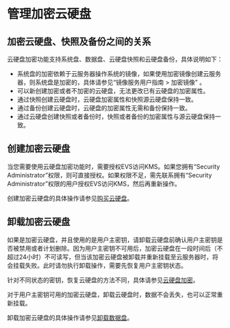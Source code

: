# 管理加密云硬盘<a name="ZH-CN_TOPIC_0077504312"></a>

## 加密云硬盘、快照及备份之间的关系<a name="section3026922421034"></a>

云硬盘加密功能支持系统盘、数据盘、云硬盘快照和云硬盘备份，具体说明如下：

-   系统盘的加密依赖于云服务器操作系统的镜像，如果使用加密镜像创建云服务器，则系统盘是加密的，具体请参见“镜像服务用户指南 \> 加密镜像” 。
-   可以新创建加密或者不加密的云硬盘，无法更改已有云硬盘的加密属性。
-   通过快照创建云硬盘时，云硬盘加密属性和快照源云硬盘保持一致。
-   通过备份创建云硬盘时，云硬盘的加密属性无需和备份保持一致。
-   通过云硬盘创建快照或者备份时，快照或者备份的加密属性与源云硬盘保持一致。

## 创建加密云硬盘<a name="section909365011371"></a>

当您需要使用云硬盘加密功能时，需要授权EVS访问KMS。如果您拥有“Security Administrator”权限，则可直接授权。如果权限不足，需先联系拥有“Security Administrator”权限的用户授权EVS访问KMS，然后再重新操作。

创建加密云硬盘的具体操作请参见[购买云硬盘](https://support.huaweicloud.com/qs-evs/zh-cn_topic_0021738346.html)。

## 卸载加密云硬盘<a name="section54711302212445"></a>

如果是加密云硬盘，并且使用的是用户主密钥，请卸载云硬盘前确认用户主密钥是否被禁用或者计划删除。因为用户主密钥不可用后，加密云硬盘在一段时间后（不超过24小时）不可读写，但当该加密云硬盘被卸载并重新挂载至云服务器时，将会挂载失败。此时请勿执行卸载操作，需要先恢复用户主密钥状态。

针对不同状态的密钥，恢复云硬盘的方法不同，具体请参见[云硬盘加密](https://support.huaweicloud.com/productdesc-evs/evs_01_0001.html)。

对于用户主密钥可用的加密云硬盘，卸载云硬盘时，数据不会丢失，也可以正常重新挂载。

卸载加密云硬盘的具体操作请参见[卸载数据盘](卸载数据盘.md)。


